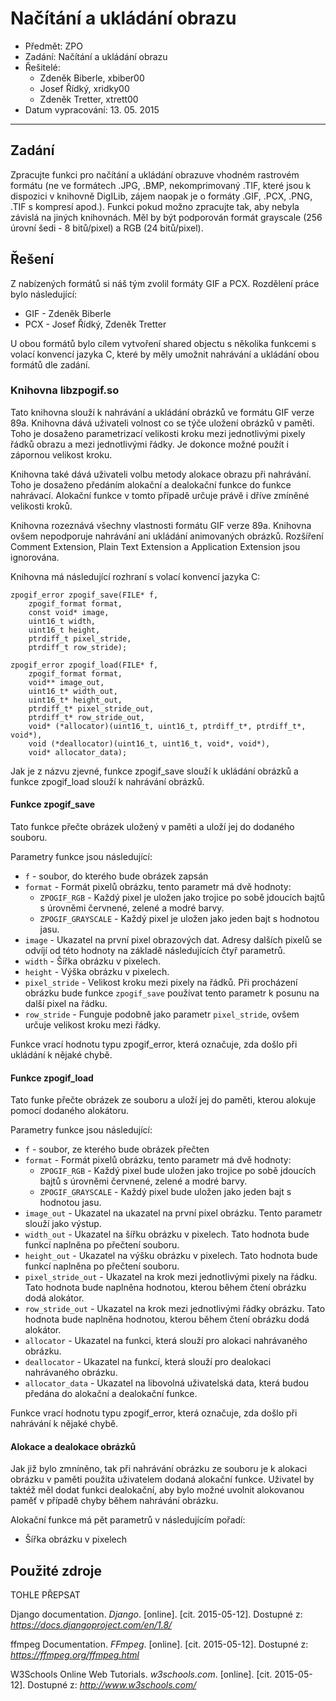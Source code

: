 # Načítání a ukládání obrazu

* Předmět: ZPO
* Zadání: Načítání a ukládání obrazu
* Řešitelé:
	* Zdeněk Biberle, xbiber00
	* Josef Řídký, xridky00
	* Zdeněk Tretter, xtrett00
* Datum vypracování: 13. 05. 2015

***

## Zadání

Zpracujte funkci pro načítání a ukládání obrazuve vhodném rastrovém formátu (ne ve formátech .JPG, .BMP, nekomprimovaný .TIF, které jsou k dispozici v knihovně DigILib, zájem naopak je o formáty .GIF, .PCX, .PNG, .TIF s kompresí apod.). Funkci pokud možno zpracujte tak, aby nebyla závislá na jiných knihovnách. Měl by být podporován formát grayscale (256 úrovní šedi - 8 bitů/pixel) a RGB (24 bitů/pixel).

## Řešení

Z nabízených formátů si náš tým zvolil formáty GIF a PCX. Rozdělení práce bylo následující:
* GIF - Zdeněk Biberle
* PCX - Josef Řídký, Zdeněk Tretter

U obou formátů bylo cílem vytvoření shared objectu s několika funkcemi s volací konvencí jazyka C, které by měly umožnit nahrávání a ukládání obou formátů dle zadání.

### Knihovna libzpogif.so

Tato knihovna slouží k nahrávání a ukládání obrázků ve formátu GIF verze 89a. Knihovna dává uživateli volnost co se týče uložení obrázků v paměti. Toho je dosaženo parametrizací velikosti kroku mezi jednotlivými pixely řádků obrazu a mezi jednotlivými řádky. Je dokonce možné použít i zápornou velikost kroku.

Knihovna také dává uživateli volbu metody alokace obrazu při nahrávání. Toho je dosaženo předáním alokační a dealokační funkce do funkce nahrávací. Alokační funkce v tomto případě určuje právě i dříve zmíněné velikosti kroků.

Knihovna rozeznává všechny vlastnosti formátu GIF verze 89a. Knihovna ovšem nepodporuje nahrávání ani ukládání animovaných obrázků. Rozšíření Comment Extension, Plain Text Extension a Application Extension jsou ignorována.

Knihovna má následující rozhraní s volací konvencí jazyka C:

	zpogif_error zpogif_save(FILE* f,
		zpogif_format format,
		const void* image, 
		uint16_t width, 
		uint16_t height, 
		ptrdiff_t pixel_stride, 
		ptrdiff_t row_stride);

	zpogif_error zpogif_load(FILE* f,
		zpogif_format format,
		void** image_out, 
		uint16_t* width_out,
		uint16_t* height_out,
		ptrdiff_t* pixel_stride_out,
		ptrdiff_t* row_stride_out,
		void* (*allocator)(uint16_t, uint16_t, ptrdiff_t*, ptrdiff_t*, void*),
		void (*deallocator)(uint16_t, uint16_t, void*, void*),
		void* allocator_data);

Jak je z názvu zjevné, funkce zpogif_save slouží k ukládání obrázků a funkce zpogif_load slouží k nahrávání obrázků.

#### Funkce zpogif_save

Tato funkce přečte obrázek uložený v paměti a uloží jej do dodaného souboru.

Parametry funkce jsou následující:

* `f` - soubor, do kterého bude obrázek zapsán
* `format` - Formát pixelů obrázku, tento parametr má dvě hodnoty:
	* `ZPOGIF_RGB` - Každý pixel je uložen jako trojice po sobě jdoucích bajtů s úrovněmi červnené, zelené a modré barvy.
	* `ZPOGIF_GRAYSCALE` - Každý pixel je uložen jako jeden bajt s hodnotou jasu.
* `image` - Ukazatel na první pixel obrazových dat. Adresy dalších pixelů se odvíjí od této hodnoty na základě následujících čtyř parametrů.
* `width` - Šířka obrázku v pixelech.
* `height` - Výška obrázku v pixelech.
* `pixel_stride` - Velikost kroku mezi pixely na řádků. Při procházení obrázku bude funkce `zpogif_save` používat tento parametr k posunu na další pixel na řádku.
* `row_stride` - Funguje podobně jako parametr `pixel_stride`, ovšem určuje velikost kroku mezi řádky.

Funkce vrací hodnotu typu zpogif_error, která označuje, zda došlo při ukládání k nějaké chybě.

#### Funkce zpogif_load

Tato funke přečte obrázek ze souboru a uloží jej do paměti, kterou alokuje pomocí dodaného alokátoru.

Parametry funkce jsou následující:

* `f` - soubor, ze kterého bude obrázek přečten
* `format` - Formát pixelů obrázku, tento parametr má dvě hodnoty:
	* `ZPOGIF_RGB` - Každý pixel bude uložen jako trojice po sobě jdoucích bajtů s úrovněmi červnené, zelené a modré barvy.
	* `ZPOGIF_GRAYSCALE` - Každý pixel bude uložen jako jeden bajt s hodnotou jasu.
* `image_out` - Ukazatel na ukazatel na první pixel obrázku. Tento parametr slouží jako výstup.
* `width_out` - Ukazatel na šířku obrázku v pixelech. Tato hodnota bude funkcí naplněna po přečtení souboru.
* `height_out` - Ukazatel na výšku obrázku v pixelech. Tato hodnota bude funkcí naplněna po přečtení souboru.
* `pixel_stride_out` - Ukazatel na krok mezi jednotlivými pixely na řádku. Tato hodnota bude naplněna hodnotou, kterou během čtení obrázku dodá alokátor.
* `row_stride_out` - Ukazatel na krok mezi jednotlivými řádky obrázku. Tato hodnota bude naplněna hodnotou, kterou během čtení obrázku dodá alokátor.
* `allocator` - Ukazatel na funkci, která slouží pro alokaci nahrávaného obrázku.
* `deallocator` - Ukazatel na funkcí, která slouží pro dealokaci nahrávaného obrázku.
* `allocator_data` - Ukazatel na libovolná uživatelská data, která budou předána do alokační a dealokační funkce.

Funkce vrací hodnotu typu zpogif_error, která označuje, zda došlo při nahrávání k nějaké chybě.

#### Alokace a dealokace obrázků

Jak již bylo zmníněno, tak při nahrávání obrázku ze souboru je k alokaci obrázku v paměti použita uživatelem dodaná alokační funkce. Uživatel by taktéž měl dodat funkci dealokační, aby bylo možné uvolnit alokovanou paměť v případě chyby během nahrávání obrázku.

Alokační funkce má pět parametrů v následujícím pořadí:
* Šířka obrázku v pixelech

## Použité zdroje

TOHLE PŘEPSAT

Django documentation. *Django*. [online]. [cit. 2015-05-12]. Dostupné z: *https://docs.djangoproject.com/en/1.8/*

ffmpeg Documentation. *FFmpeg*. [online]. [cit. 2015-05-12]. Dostupné z: *https://ffmpeg.org/ffmpeg.html*

W3Schools Online Web Tutorials. *w3schools.com*. [online]. [cit. 2015-05-12]. Dostupné z: *http://www.w3schools.com/*
